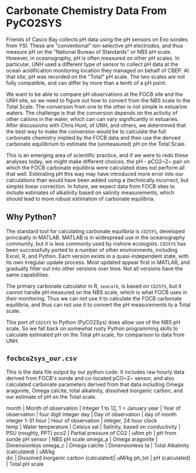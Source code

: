 # Carbonate Chemistry Data From PyCO2SYS
Friends of Casco Bay collects pH data using the pH sensors on Exo sondes from
YSI.   These are "conventional" ion-selective pH electrodes, and thus measure pH
on the "National Bureau of Standards" or NBS pH scale.  However, in oceanography,
pH is often measured on other pH scales. In particular, UNH used a different 
type of sensor to collect pH data at the ocean acidification monitoring location 
they managed on behalf of CBEP. At that site, pH was recorded on the "Total"
pH scale. The two scales are not fully compatible, and can differ by more than a
tenth of a pH point.

We want to be able to compare pH observations at the FOCB site and the UNH site, 
so we need to figure out how to convert from the NBS scale to the Total Scale.
The conversion from one to the other is not simple in estuarine waters.  The
challenge is that the conversion depends on the activity of other cations in the 
water, which can can vary significantly in estuaries. After discussions with 
Chris Hunt, of UNH, and others, we determined that the best way to make the 
conversion would be to calculate the full carbonate chemistry implied by the 
FOCB data and then use the derived carbonate equilibrium to estimate the 
(unmeasured) pH on the Total Scale.

This is an emerging area of scientific practice, and if we were to redo these
analyses today, we might make different choices.  the pH - pCO2~2~ pair on which
the FOCB carbonate equilibria were calculated does not perform all that well.
Estimating pH this way may have introduced more error into our calculations than
would have been added using a (technically incorrect, but simple) linear
correction.  In future, we expect data from FOCB sites to include estimates of
alkalinity based on salinity measurements, which should lead to more robust
estimation of carbonate equilibria.

## Why Python?
The standard tool for calculating carbonate equilibria is `CO2SYS`, developed
principally in MATLAB.  MATLAB is in widespread use in the oceanography 
community, but it is less commonly used by inshore ecologists.  `CO2SYS` has
been successfully ported to a number of other environments, including Excel, R,
and Python.  Each version exists in a quasi-independent state, with its own
irregular update process.  Most updated appear first in MATLAB, and gradually
filter out into other versions over time.  Not all versions have the same
capabilities.

The primary carbonate calculator in R, `seacarb`, is based on `CO2SYS`, but it
cannot handle pH measured on the NBS scale, which is what FOCB uses in their
monitoring.  Thus we can not use it to calculate the FOCB carbonate equilibria,
and thus can not use it to convert the pH measurements to a Total scale.

This port of `CO2SYS` to Python (PyCO2Sys) does allow use of the NBS pH scale.
So we fall back on somewhat rusty Python programming skills to calculate
estimated pH on the Total pH scale, for comparison to data from UNH.

## `focbco2sys_our.csv`
This is the data file output by our python code.  It includes raw hourly data derived
from FOCB's sonde and co-located pCO~2~ sensor, and also calculated carbonate 
parameters derived from that data including Omega aragonite, Omega calcite, 
total alkalinity, dissolved inorganic carbon, and our estimate of pH on the 
Total scale.

month        | Month of observation       | Integer 1 to 12, 1 = January
year         | Year of observation        | four digit integer
day          | Day of observation         | day of month integer 1-31
hour         | Hour of observation        | integer, 24 hour clock  
temp         | Water temperature          | Celsius
sal          | Salinity, based on conductivity  | PSU (roughly, PPT)
pco2         | Partial pressure of CO2    | uAtm
ph           | pH from sonde pH sensor    | NBS pH scale
omega_a      | Omega aragonite            | Dimensionless
omega_c      | Omega calcite              | Dimensionless
ta           | Total Alkalinity (calculated) |  uM/kg	
dic          | Dissolved inorganic carbon (calculated)| uM/kg
ph_tot       | pH (calculated)            | Total pH scale

